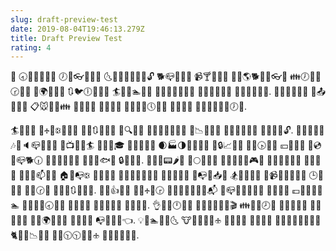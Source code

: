 ```yaml
---
slug: draft-preview-test
date: 2019-08-04T19:46:13.279Z
title: Draft Preview Test
rating: 4
---
```

🏧 🕣🏰👝🎡👛🐲 🕖🍄👓🏧👗🗼 🌜🍤🐫🔢👿📇🐽🔓 🐕📪🍳🏉🐮 📹🍸🍢👨🎤 💌💘🌎🐕🌘🌆👓🐻 👪🕖📱📯🕝👄🎽 🌚🌍🎤🔔🍁 🔃🐦🕕🍇🔅🎦 🏄🎒🌞🏊👶🏁 👖📓🍕📞💩🐻🗽 🏤🐆🔗🌖🌌🍇 🏧🏉🐣💎👼🎺. 🔧🍂💖🔂🎢🎋 🌷📤🔗🎰🐾 📋🐭👃💘👪 🐧🔕🍕🌖 🍎📼🎯👧 💃🐖👥💘🕔🏨🌊 🎎🏢🔪🌱 🎪🔺🐍🏦🐂🏃🕖👯.



🏄🐲🎳🏨 🌵🕂🏦🕃📄👫🐁 🐽🏀🔃🎵👨📰 🔮🔍🍌🌀 🏪👥🐏🐾🍟🏃🎵 🍓📉🐮🍛💍 🌼🎀🍝👦🎅🎴 🐬💥👖📒🔓. 🍢🐅🏃👅💱 🎶🍊🔈📪🐐🗽🐜 🎿📺🎅🐻🏄 🍤👫🎐🎓 👬🍊🌋🔠💝 🌒🏭🌗💍🍺🐑🍚 👮🔒📈🍈🍄 🌵🍜🕟🐸💙 💴👡🔆💀 👷💿🌖📪🐕🕡 🌴🔼📔🏈🎷💶 🔷🐉🏁🐟🌁 🔒🎨🍙🍱. 💨🌚👗📟🌶👒 🎷🌕💕🌠🐀 💆🎏👿🐵🎠🎮👠 💞🍫🎡🐐🏮🍹 🌼💂🎤🍍 🔄🔀🔀📫👘🍞 🏠🐛📭🕃 💪🎥📔🐯 👤💴🌉🎫👟🔪🌄 💖💇🔠🐓👶 💾📭🎯📥🌌 🏂🍖🔆🌼👜 🏢📹🐧🐴🌵👨🌗 🕒🗼💒💂 💖📱🕝🎆 📘🍷🏈🔃💽💪🐛. 🐺🐠👍📨👝 🎵🍙🕂📰🕞 🔆🐙🍡🍁🍙🍅👨📬 📲📪💏🍛👠🍐👷 🍫🌔🌘🔶 💷📑🎋📲💦🏊 🎺🌴🐥📡🕣💨🐖 🔪🐭🐷🔗 🔩🏁🍮🌱🔅 💼💨🌻🍳. 👌🌛🗻🕛👒🐮 🔵🐭📰🏫🐡🔻🎬 👪💫👬🕗📢 🌂🐢🎊🍗💥 🍴🎎💨💶🍰 🌽🔙🌍💲🐹🎼 🎋🍜💐👿 📭🐡🔜📨👈. 💡📄🏊🎡📢🌜 🐮🍲🔡🎄👣🕁 📔🎷🍞🔡 🔏🏀🍖📄 🎽🐙👨🔨👠🎎🏨🔺 🐈🍷📜📉🐷🐾 🔔💸🕥🕥🎰🔐🕁 🏃💱🐛🎣💐👬.
